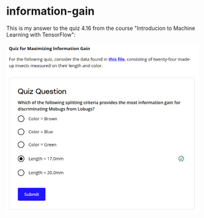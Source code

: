 # information-gain

This is my answer to the quiz 4.16 from the course "Introducion to Machine Learning with TensorFlow":

![alt quiz_screenshot](quiz.png)
